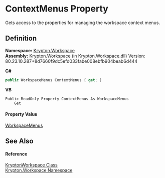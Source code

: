# ContextMenus Property


Gets access to the properties for managing the workspace context menus.



## Definition
**Namespace:** <a href="0dbf488f-9676-a1e5-a949-1b4bcea03d52.md">Krypton.Workspace</a>  
**Assembly:** Krypton.Workspace (in Krypton.Workspace.dll) Version: 80.23.10.287+8d7660f9dc5efd033fabe008ebfb904beab6d444

**C#**
``` C#
public WorkspaceMenus ContextMenus { get; }
```
**VB**
``` VB
Public ReadOnly Property ContextMenus As WorkspaceMenus
	Get
```



#### Property Value
<a href="43e0663b-4351-7e09-61ec-89a46359473b.md">WorkspaceMenus</a>

## See Also


#### Reference
<a href="a977050a-c9d5-1360-9b5d-5a07a77ae65c.md">KryptonWorkspace Class</a>  
<a href="0dbf488f-9676-a1e5-a949-1b4bcea03d52.md">Krypton.Workspace Namespace</a>  
